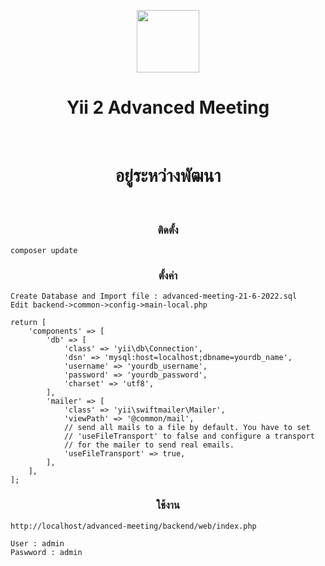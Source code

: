 <p align="center">
    <a href="#" target="_blank">
        <img src="https://avatars0.githubusercontent.com/u/993323" height="100px">
    </a>
    <h1 align="center">Yii 2 Advanced Meeting</h1>
     <br>
    <h1 align="center">อยู่ระหว่างพัฒนา</h1>
    <br>
</p>


<h3 align="center">ติดตั้ง</h3>

```
composer update
```




<h3 align="center">ตั้งค่า</h3>

```
Create Database and Import file : advanced-meeting-21-6-2022.sql
Edit backend->common->config->main-local.php 

return [
    'components' => [
        'db' => [
            'class' => 'yii\db\Connection',
            'dsn' => 'mysql:host=localhost;dbname=yourdb_name',
            'username' => 'yourdb_username',
            'password' => 'yourdb_password',
            'charset' => 'utf8',
        ],
        'mailer' => [
            'class' => 'yii\swiftmailer\Mailer',
            'viewPath' => '@common/mail',
            // send all mails to a file by default. You have to set
            // 'useFileTransport' to false and configure a transport
            // for the mailer to send real emails.
            'useFileTransport' => true,
        ],
    ],
];
```

<h3 align="center">ใช้งาน</h3>

```
http://localhost/advanced-meeting/backend/web/index.php
```
```
User : admin
Paswword : admin
```